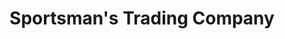 ---
title: "Sportsman's Trading Company"
url: /amherst/sportsmans-trading-company/
shop: Outdoor
---